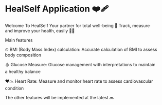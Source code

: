 # HealSelf Application ❤️‍🩹

Welcome To HealSelf
  Your partner for total well-being 💓
    Track, measure and improve your health, easily 👨‍⚕

    

Main features

  ⏱ BMI (Body Mass Index) calculation: Accurate calculation of BMI to assess body composition
  
  🩸 Glucose Measure: Glucose management with interpretations to maintain a healthy balance
  
  ❤️📉 Heart Rate: Measure and monitor heart rate to assess cardiovascular condition

  The other features will be implemented at the latest 🔜
